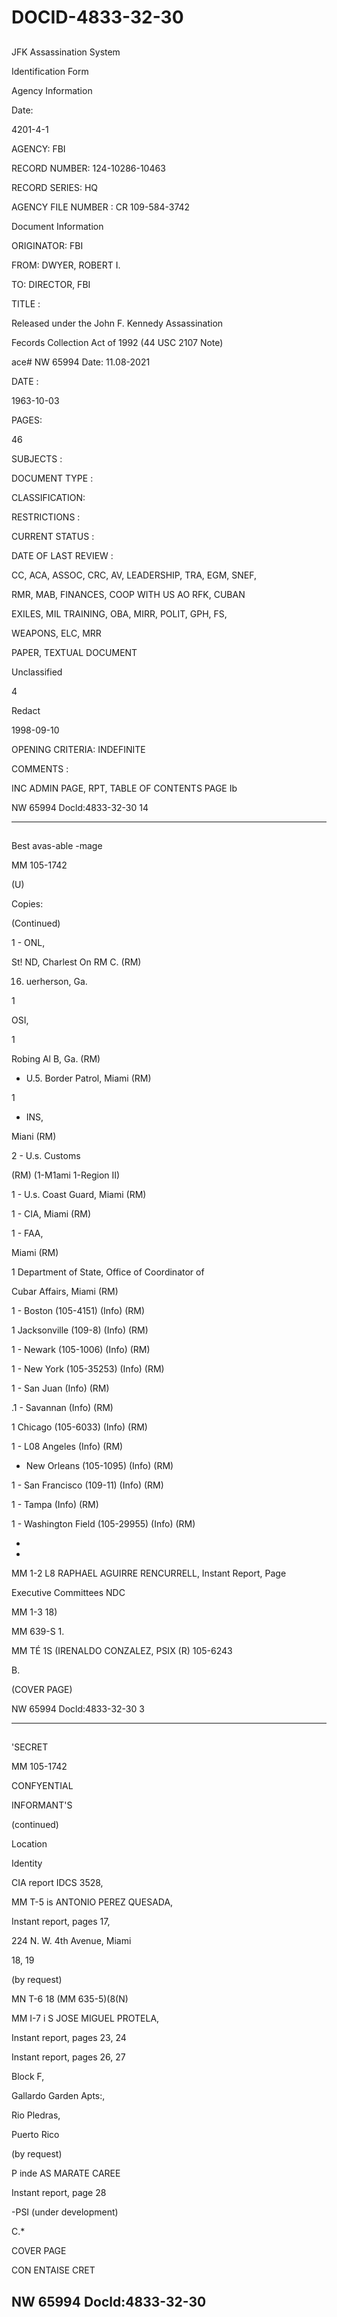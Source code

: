 # DOCID-4833-32-30

##
JFK Assassination System

Identification Form

Agency Information

Date:

4201-4-1

AGENCY: FBI

RECORD NUMBER: 124-10286-10463

RECORD SERIES: HQ

AGENCY FILE NUMBER : CR 109-584-3742

Document Information

ORIGINATOR: FBI

FROM: DWYER, ROBERT I.

TO: DIRECTOR, FBI

TITLE :

Released under the John F. Kennedy Assassination

Fecords Collection Act of 1992 (44 USC 2107 Note)

ace# NW 65994 Date: 11.08-2021

DATE :

1963-10-03

PAGES:

46

SUBJECTS :

DOCUMENT TYPE :

CLASSIFICATION:

RESTRICTIONS :

CURRENT STATUS :

DATE OF LAST REVIEW :

CC, ACA, ASSOC, CRC, AV, LEADERSHIP, TRA, EGM, SNEF,

RMR, MAB, FINANCES, COOP WITH US AO RFK, CUBAN

EXILES, MIL TRAINING, OBA, MIRR, POLIT, GPH, FS,

WEAPONS, ELC, MRR

PAPER, TEXTUAL DOCUMENT

Unclassified

4

Redact

1998-09-10

OPENING CRITERIA: INDEFINITE

COMMENTS :

INC ADMIN PAGE, RPT, TABLE OF CONTENTS PAGE Ib

NW 65994 Docld:4833-32-30
14

---

##
Best avas-able -mage

MM 105-1742

(U)

Copies:

(Continued)

1 - ONL,

St! ND, Charlest On RM C. (RM)

16. uerherson, Ga.

1

OSI,

1

Robing Al B, Ga. (RM)

- U.5. Border Patrol, Miami (RM)

1

- INS,

Miani (RM)

2 - U.s. Customs

(RM) (1-M1ami 1-Region II)

1 - U.s. Coast Guard, Miami (RM)

1 - CIA, Miami (RM)

1 - FAA,

Miami (RM)

1 Department of State, Office of Coordinator of

Cubar Affairs, Miami (RM)

1 - Boston (105-4151) (Info) (RM)

1 Jacksonville (109-8) (Info) (RM)

1 - Newark (105-1006) (Info) (RM)

1 - New York (105-35253) (Info) (RM)

1 - San Juan (Info) (RM)

.1 - Savannan (Info) (RM)

1 Chicago (105-6033) (Info) (RM)

1 - L08 Angeles (Info) (RM)

- New Orleans (105-1095) (Info) (RM)

1 - San Francisco (109-11) (Info) (RM)

1 - Tampa (Info) (RM)

1 - Washington Field (105-29955) (Info) (RM)

*

*

MM 1-2 L8 RAPHAEL AGUIRRE RENCURRELL, Instant Report, Page

Executive Committees NDC

MM 1-3 18)

MM 639-S 1.

MM TÉ 1S (IRENALDO CONZALEZ, PSIX (R) 105-6243

B.

(COVER PAGE)

NW 65994 Docld:4833-32-30
3

---

##
'SECRET

MM 105-1742

CONFYENTIAL

INFORMANT'S

(continued)

Location

Identity

CIA report IDCS 3528,

MM T-5 is ANTONIO PEREZ QUESADA,

Instant report, pages 17,

224 N. W. 4th Avenue, Miami

18, 19

(by request)

MN T-6 18 (MM 635-5)(8(N)

MM I-7 i S JOSE MIGUEL PROTELA,

Instant report, pages 23, 24

Instant report, pages 26, 27

Block F,

Gallardo Garden Apts:,

Rio Pledras,

Puerto Rico

(by request)

P inde AS MARATE CAREE

Instant report, page 28

-PSI (under development)

C.*

COVER PAGE

CON ENTAISE CRET

NW 65994 Docld:4833-32-30
---

